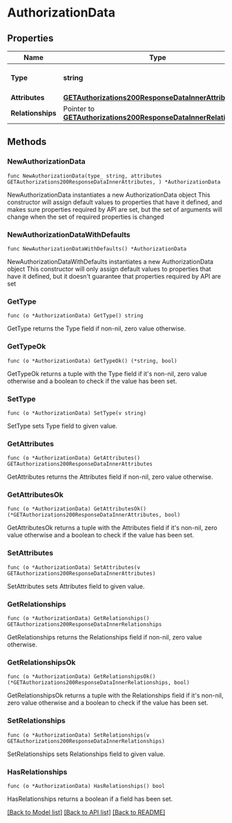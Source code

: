 # AuthorizationData

## Properties

Name | Type | Description | Notes
------------ | ------------- | ------------- | -------------
**Type** | **string** | The resource&#39;s type | [default to "authorizations"]
**Attributes** | [**GETAuthorizations200ResponseDataInnerAttributes**](GETAuthorizations200ResponseDataInnerAttributes.md) |  | 
**Relationships** | Pointer to [**GETAuthorizations200ResponseDataInnerRelationships**](GETAuthorizations200ResponseDataInnerRelationships.md) |  | [optional] 

## Methods

### NewAuthorizationData

`func NewAuthorizationData(type_ string, attributes GETAuthorizations200ResponseDataInnerAttributes, ) *AuthorizationData`

NewAuthorizationData instantiates a new AuthorizationData object
This constructor will assign default values to properties that have it defined,
and makes sure properties required by API are set, but the set of arguments
will change when the set of required properties is changed

### NewAuthorizationDataWithDefaults

`func NewAuthorizationDataWithDefaults() *AuthorizationData`

NewAuthorizationDataWithDefaults instantiates a new AuthorizationData object
This constructor will only assign default values to properties that have it defined,
but it doesn't guarantee that properties required by API are set

### GetType

`func (o *AuthorizationData) GetType() string`

GetType returns the Type field if non-nil, zero value otherwise.

### GetTypeOk

`func (o *AuthorizationData) GetTypeOk() (*string, bool)`

GetTypeOk returns a tuple with the Type field if it's non-nil, zero value otherwise
and a boolean to check if the value has been set.

### SetType

`func (o *AuthorizationData) SetType(v string)`

SetType sets Type field to given value.


### GetAttributes

`func (o *AuthorizationData) GetAttributes() GETAuthorizations200ResponseDataInnerAttributes`

GetAttributes returns the Attributes field if non-nil, zero value otherwise.

### GetAttributesOk

`func (o *AuthorizationData) GetAttributesOk() (*GETAuthorizations200ResponseDataInnerAttributes, bool)`

GetAttributesOk returns a tuple with the Attributes field if it's non-nil, zero value otherwise
and a boolean to check if the value has been set.

### SetAttributes

`func (o *AuthorizationData) SetAttributes(v GETAuthorizations200ResponseDataInnerAttributes)`

SetAttributes sets Attributes field to given value.


### GetRelationships

`func (o *AuthorizationData) GetRelationships() GETAuthorizations200ResponseDataInnerRelationships`

GetRelationships returns the Relationships field if non-nil, zero value otherwise.

### GetRelationshipsOk

`func (o *AuthorizationData) GetRelationshipsOk() (*GETAuthorizations200ResponseDataInnerRelationships, bool)`

GetRelationshipsOk returns a tuple with the Relationships field if it's non-nil, zero value otherwise
and a boolean to check if the value has been set.

### SetRelationships

`func (o *AuthorizationData) SetRelationships(v GETAuthorizations200ResponseDataInnerRelationships)`

SetRelationships sets Relationships field to given value.

### HasRelationships

`func (o *AuthorizationData) HasRelationships() bool`

HasRelationships returns a boolean if a field has been set.


[[Back to Model list]](../README.md#documentation-for-models) [[Back to API list]](../README.md#documentation-for-api-endpoints) [[Back to README]](../README.md)


